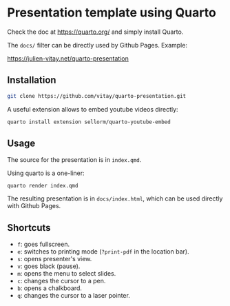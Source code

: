 # Presentation template using Quarto



Check the doc at <https://quarto.org/> and simply install Quarto.

The `docs/` filter can be directly used by Github Pages. Example:

<https://julien-vitay.net/quarto-presentation>

## Installation

```bash
git clone https://github.com/vitay/quarto-presentation.git
```

A useful extension allows to embed youtube videos directly:

```bash
quarto install extension sellorm/quarto-youtube-embed
```

## Usage

The source for the presentation is in `index.qmd`.

Using quarto is a one-liner:

```
quarto render index.qmd
```

The resulting presentation is in `docs/index.html`, which can be used directly with Github Pages.

## Shortcuts

* `f`: goes fullscreen.
* `e`: switches to printing mode (`?print-pdf` in the location bar). 
* `s`: opens presenter's view.
* `v`: goes black (pause).
* `m`: opens the menu to select slides.
* `c`: changes the cursor to a pen.
* `b`: opens a chalkboard.
* `q`: changes the cursor to a laser pointer.
